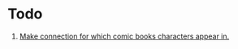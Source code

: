# Todo

1. [Make connection for which comic books characters appear in.](https://graphql.org/learn/schema/)
